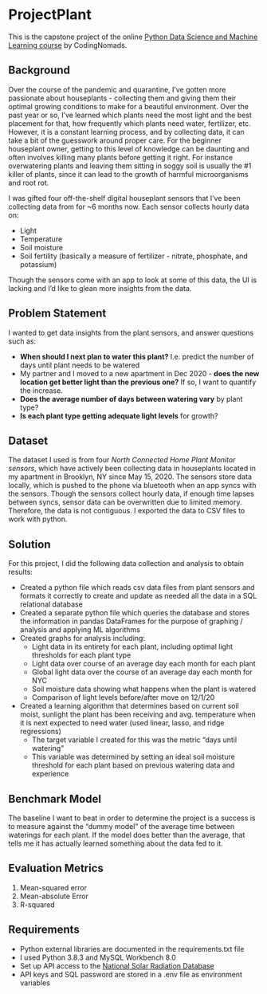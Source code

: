 # ProjectPlant
This is the capstone project of the online [Python Data Science and Machine Learning course](https://codingnomads.co/courses/data-science-machine-learning-course?portfolioCats=3) by CodingNomads.

## Background
Over the course of the pandemic and quarantine, I’ve gotten more passionate about houseplants - collecting them and giving them their optimal growing conditions to make for a beautiful environment. Over the past year or so, I’ve learned which plants need the most light and the best placement for that, how frequently which plants need water, fertilizer, etc. However, it is a constant learning process, and by collecting data, it can take a bit of the guesswork around proper care. For the beginner houseplant owner, getting to this level of knowledge can be daunting and often involves killing many plants before getting it right. For instance overwatering plants and leaving them sitting in soggy soil is usually the #1 killer of plants, since it can lead to the growth of harmful microorganisms and root rot.

I was gifted four off-the-shelf digital houseplant sensors that I’ve been collecting data from for ~6 months now. Each sensor collects hourly data on:
- Light
- Temperature
- Soil moisture
- Soil fertility (basically a measure of fertilizer - nitrate, phosphate, and potassium)

Though the sensors come with an app to look at some of this data, the UI is lacking and I’d like to glean more insights from the data. 

## Problem Statement
I wanted to get data insights from the plant sensors, and answer questions such as:
- **When should I next plan to water this plant?** I.e. predict the number of days until plant needs to be watered
- My partner and I  moved to a new apartment in Dec 2020 - **does the new location get better light than the previous one?** If so, I want to quantify the increase.
- **Does the average number of days between watering vary** by plant type?
- **Is each plant type getting adequate light levels** for growth?


## Dataset
The dataset I used is from four *North Connected Home Plant Monitor sensors*, which have actively been collecting data in houseplants located in my apartment in Brooklyn, NY since May 15, 2020. The sensors store data locally, which is pushed to the phone via bluetooth when an app syncs with the sensors. Though the sensors collect hourly data, if enough time lapses between syncs, sensor data can be overwritten due to limited memory. Therefore, the data is not contiguous. I exported the data to CSV files to work with python.

## Solution
For this project, I did the following data collection and analysis to obtain results:
- Created a python file which reads csv data files from plant sensors and formats it correctly to create and update as needed all the data in a SQL relational database
- Created a separate python file which queries the database and stores the information in pandas DataFrames for the purpose of graphing / analysis and applying ML algorithms
- Created graphs for analysis including:
  - Light data in its entirety for each plant, including optimal light thresholds for each plant type
  - Light data over course of an average day each month for each plant
  - Global light data over the course of an average day each month for NYC
  - Soil moisture data showing what happens when the plant is watered
  - Comparison of light levels before/after move on 12/1/20
- Created a learning algorithm that determines based on current soil moist, sunlight the plant has been receiving and avg. temperature when it is next expected to need water (used linear, lasso, and ridge regressions)
  - The target variable I created for this was the metric “days until watering”
  - This variable was determined by setting an ideal soil moisture threshold for each plant based on previous watering data and experience


## Benchmark Model
The baseline I want to beat in order to determine the project is a success is to measure against the “dummy model” of the average time between waterings for each plant. If the model does better than the average, that tells me it has actually learned something about the data fed to it.

## Evaluation Metrics
1. Mean-squared error
2. Mean-absolute Error
3. R-squared

## Requirements
- Python external libraries are documented in the requirements.txt file
- I used Python 3.8.3 and MySQL Workbench 8.0
- Set up API access to the [National Solar Radiation Database](https://nsrdb.nrel.gov/data-sets/api-instructions.html)
- API keys and SQL password are stored in a .env file as environment variables


